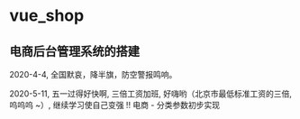 # vue_shop

## 电商后台管理系统的搭建
2020-4-4, 全国默哀，降半旗，防空警报鸣响。

2020-5-11, 五一过得好快啊, 三倍工资加班, 好嗨哟（北京市最低标准工资的三倍, 呜呜呜 ~）, 继续学习使自己变强 !! 电商 - 分类参数初步实现